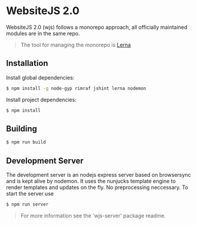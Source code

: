 # WebsiteJS 2.0
 WebsiteJS 2.0 (wjs) follows a monorepo approach, all officially maintained modules are in the same repo.

 > The tool for managing the monorepo is [Lerna](https://github.com/lerna/lerna)

 ## Installation
 Install global dependencies:
 ```sh
 $ npm install -g node-gyp rimraf jshint lerna nodemon
 ```

 Install project dependencies:
```sh
$ npm install 
```

## Building
```sh
$ npm run build
```

## Development Server
The development server is an nodejs express server based on browsersync and is kept alive by nodemon.
It uses the nunjucks template engine to render templates and updates on the fly. No preprocessing neccessary.
To start the server use
```sh
$ npm run server
```
> For more information see the 'wjs-server' package readme. 